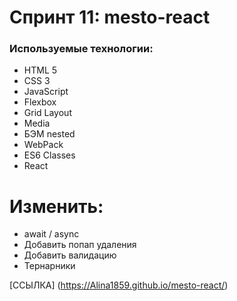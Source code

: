 # Спринт 11: mesto-react

### Используемые технологии:
* HTML 5
* CSS 3
* JavaScript
* Flexbox
* Grid Layout
* Media
* БЭМ nested
* WebPack
* ES6 Classes
* React

# Изменить:
* await / async
* Добавить попап удаления
* Добавить валидацию
* Тернарники

[ССЫЛКА] (https://Alina1859.github.io/mesto-react/)
